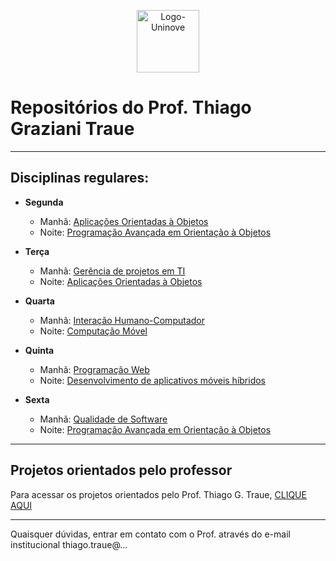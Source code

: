 <link rel="shortcut icon" type="image/x-icon" href="https://raw.githubusercontent.com/traue/Uninove-2021-1/main/favicon.ico">


<p align="center">
  <img src="https://traue.com.br/imgs/logo_uninove.png" alt="Logo-Uninove" width="100px"/>
  <br>
</p>


# Repositórios do Prof. Thiago Graziani Traue


***


## Disciplinas regulares:


* **Segunda**
  * Manhã: [Aplicações Orientadas à Objetos](https://github.com/traue/2021-1_segunda_manha)
  * Noite: [Programação Avançada em Orientação à Objetos](https://github.com/traue/2021-1_segunda_noite)


* **Terça**
  * Manhã: [Gerência de projetos em TI](https://github.com/traue/Uninove-2021-1/wiki/2021.1---Ger%C3%AAncia-de-projetos-em-TI)
  * Noite: [Aplicações Orientadas à Objetos](https://github.com/traue/2021-1_terca_noite)


* **Quarta**
  * Manhã: [Interação Humano-Computador](https://github.com/traue/Uninove-2021-1/wiki/2021.1-Intera%C3%A7%C3%A3o-Humano-Computado)
  * Noite: [Computação Móvel](https://github.com/traue/2021-1_quarta_noite)


* **Quinta**
  * Manhã: [Programação Web](https://github.com/traue/2021-1_quinta_manha)
  * Noite: [Desenvolvimento de aplicativos móveis híbridos](https://github.com/traue/2021-1_quinta_noite)


* **Sexta**
	* Manhã: [Qualidade de Software](https://github.com/traue/Uninove-2021-1/wiki/2021.1-Qualidade-de-Software)
  * Noite: [Programação Avançada em Orientação à Objetos](https://github.com/traue/2021-1_sexta_noite)


***

## Projetos orientados pelo professor


Para acessar os projetos orientados pelo Prof. Thiago G. Traue, [CLIQUE AQUI](https://github.com/traue/Uninove-2021-1/wiki/2021.1-Projetos)


***

Quaisquer dúvidas, entrar em contato com o Prof. através do e-mail institucional thiago.traue@...
